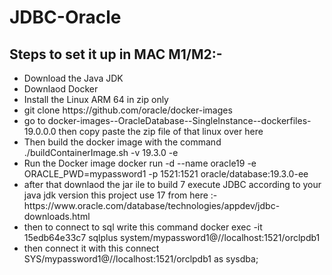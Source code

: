# JDBC-Oracle


## Steps to set it up in MAC M1/M2:-

<ul>
<li> Download the Java JDK</li>
<li>Downlaod Docker</li>
<li>Install the Linux ARM 64 in zip only </li>
<li> git clone https://github.com/oracle/docker-images</li>
<li> go to docker-images--OracleDatabase--SingleInstance--dockerfiles-19.0.0.0 then copy paste the zip file of that linux over here  
</li>
<li>Then build the docker image with the command ./buildContainerImage.sh -v 19.3.0 -e</li>
<li> Run the Docker image docker run -d --name oracle19 -e ORACLE_PWD=mypassword1 -p 1521:1521 oracle/database:19.3.0-ee</li>
<li> after that downlaod the jar ile to build 7 execute JDBC according to your java jdk version this project use 17 from here :- https://www.oracle.com/database/technologies/appdev/jdbc-downloads.html </li>
<li>then to connect to sql write this command docker exec -it 15edb64e33c7 sqlplus system/mypassword1@//localhost:1521/orclpdb1</li>
<li>then connect it with this connect SYS/mypassword1@//localhost:1521/orclpdb1 as sysdba;</li>



